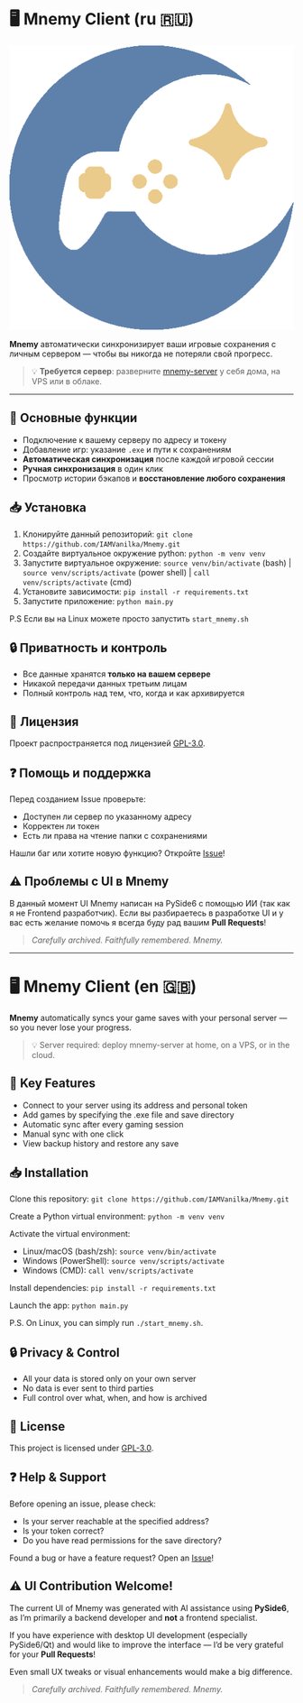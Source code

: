 # 🖥️ Mnemy Client (ru 🇷🇺)

![Mnemy Logo](logo.png)

**Mnemy** автоматически синхронизирует ваши игровые сохранения с личным сервером — чтобы вы никогда не потеряли свой прогресс.

> 💡 **Требуется сервер**: разверните [mnemy-server](https://github.com/IAMVanilka/mnemy-server) у себя дома, на VPS или в облаке.

---

## 🌟 Основные функции

- Подключение к вашему серверу по адресу и токену
- Добавление игр: указание `.exe` и пути к сохранениям
- **Автоматическая синхронизация** после каждой игровой сессии
- **Ручная синхронизация** в один клик
- Просмотр истории бэкапов и **восстановление любого сохранения**

## 📥 Установка

1. Клонируйте данный репозиторий: `git clone https://github.com/IAMVanilka/Mnemy.git`
2. Создайте виртуальное окружение python: `python -m venv venv`
3. Запустите виртуальное окружение: `source venv/bin/activate` (bash) | `source venv/scripts/activate` (power shell) | `call venv/scripts/activate` (cmd)
4. Установите зависимости: `pip install -r requirements.txt`
5. Запустите приложение: `python main.py`

P.S Если вы на Linux можете просто запустить `start_mnemy.sh`

## 🔒 Приватность и контроль

- Все данные хранятся **только на вашем сервере**
- Никакой передачи данных третьим лицам
- Полный контроль над тем, что, когда и как архивируется

## 📜 Лицензия

Проект распространяется под лицензией [GPL-3.0](LICENSE).

## ❓ Помощь и поддержка

Перед созданием Issue проверьте:
- Доступен ли сервер по указанному адресу
- Корректен ли токен
- Есть ли права на чтение папки с сохранениями

Нашли баг или хотите новую функцию?
Откройте [Issue](https://github.com/IAMVanilka/Mnemy/issues)!

## ⚠️ Проблемы с UI в Mnemy

В данный момент UI Mnemy написан на PySide6 с помощью ИИ (так как я не Frontend разработчик).
Если вы разбираетесь в разработке UI и у вас есть желание помочь я всегда буду рад вашим **Pull Requests**!

> *Carefully archived. Faithfully remembered. Mnemy.*

---

# 🖥️ Mnemy Client (en 🇬🇧)
**Mnemy** automatically syncs your game saves with your personal server — so you never lose your progress.

> 💡 Server required: deploy mnemy-server at home, on a VPS, or in the cloud. 


## 🌟 Key Features
 - Connect to your server using its address and personal token
 - Add games by specifying the .exe file and save directory
 - Automatic sync after every gaming session
 - Manual sync with one click
 - View backup history and restore any save
 

## 📥 Installation
Clone this repository: `git clone https://github.com/IAMVanilka/Mnemy.git`

Create a Python virtual environment: `python -m venv venv`

Activate the virtual environment: 
 - Linux/macOS (bash/zsh): `source venv/bin/activate`
 - Windows (PowerShell): `source venv/scripts/activate`
 - Windows (CMD): `call venv/scripts/activate`
 
Install dependencies: `pip install -r requirements.txt`

Launch the app: `python main.py`

P.S. On Linux, you can simply run `./start_mnemy.sh`. 

## 🔒 Privacy & Control
* All your data is stored only on your own server
* No data is ever sent to third parties
* Full control over what, when, and how is archived

## 📜 License
This project is licensed under [GPL-3.0](LICENSE).

## ❓ Help & Support
Before opening an issue, please check:
- Is your server reachable at the specified address?
- Is your token correct?
- Do you have read permissions for the save directory?

Found a bug or have a feature request?
Open an [Issue](https://github.com/IAMVanilka/Mnemy/issues)!

## ⚠️ UI Contribution Welcome!
The current UI of Mnemy was generated with AI assistance using **PySide6**, as I’m primarily a backend developer and **not** a frontend specialist.

If you have experience with desktop UI development (especially PySide6/Qt) and would like to improve the interface — I’d be very grateful for your **Pull Requests**!

Even small UX tweaks or visual enhancements would make a big difference.

> *Carefully archived. Faithfully remembered. Mnemy.*

